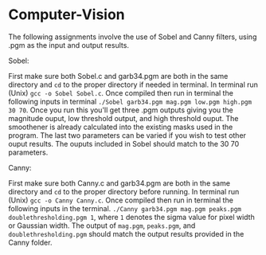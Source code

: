 # Computer-Vision
The following assignments involve the use of Sobel and Canny filters, using .pgm as the input and output results.

Sobel:

First make sure both Sobel.c and garb34.pgm are both in the same directory and ```cd``` to the proper directory if needed in terminal. In terminal run (Unix) ```gcc -o Sobel Sobel.c```. Once compiled then run in terminal the following inputs in terminal ```./Sobel garb34.pgm mag.pgm low.pgm high.pgm 30 70```. Once you run this you'll get three .pgm outputs giving you the magnitude ouput, low threshold output, and high threshold ouput. The smoothener is already calculated into the existing masks used in the program. The last two parameters can be varied if you wish to test other ouput results. The ouputs included in Sobel should match to the 30 70 parameters. 


Canny:

First make sure both Canny.c and garb34.pgm are both in the same directory and ```cd``` to the proper directory before running. In terminal run (Unix) ```gcc -o Canny Canny.c```. Once compiled then run in terminal the following inputs in the terminal. ```./Canny garb34.pgm mag.pgm peaks.pgm doublethresholding.pgm 1```, where ```1``` denotes the sigma value for pixel width or Gaussian width. The output of ```mag.pgm```, ```peaks.pgm```, and ```doublethresholding.pgm``` should match the output results provided in the Canny folder. 
